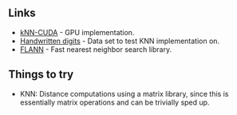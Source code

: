 Links
-------------
- [kNN-CUDA](https://github.com/vincentfpgarcia/kNN-CUDA) - GPU implementation.
- [Handwritten digits](http://yann.lecun.com/exdb/mnist/) - Data set to test KNN implementation on.
- [FLANN](http://www.cs.ubc.ca/research/flann/) - Fast nearest neighbor search library.

Things to try
-------------
- KNN: Distance computations using a matrix library, since this is essentially matrix operations and can be trivially sped up.


